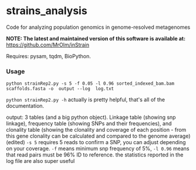 # strains_analysis
Code for analyzing population genomics in genome-resolved metagenomes

**NOTE: The latest and maintained version of this software is available at:**
https://github.com/MrOlm/inStrain

Requires: pysam, tqdm, BioPython.

### Usage

```python strainRep2.py -s 5 -f 0.05 -l 0.96 sorted_indexed_bam.bam scaffolds.fasta -o  output --log  log.txt```

```python strainRep2.py -h``` 
actually is pretty helpful, that's all of the documentation.

output: 3 tables (and a big python object). Linkage table (showing snp linkage), frequency table (showing SNPs and their frequencies), and clonality table (showing the clonality and coverage of each position - from this gene clonality can be calculated and compared to the genome average) (edited) 
`-s 5` requires 5 reads to confirm a SNP, you can adjust depending on your coverage. `-f` means minimum snp frequency of 5%, `-l 0.96` means that read pairs must be 96% ID to reference. the statistics reported in the log file are also super useful
